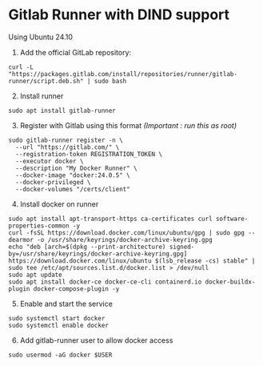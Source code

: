 # Gitlab Runner with DIND support
Using Ubuntu 24.10

1. Add the official GitLab repository:
```
curl -L "https://packages.gitlab.com/install/repositories/runner/gitlab-runner/script.deb.sh" | sudo bash
```

2. Install runner
```
sudo apt install gitlab-runner
```

3. Register with Gitlab using this format 
_(Important : run this as root)_
```
sudo gitlab-runner register -n \
  --url "https://gitlab.com/" \
  --registration-token REGISTRATION_TOKEN \
  --executor docker \
  --description "My Docker Runner" \
  --docker-image "docker:24.0.5" \
  --docker-privileged \
  --docker-volumes "/certs/client"
```

4. Install docker on runner
```
sudo apt install apt-transport-https ca-certificates curl software-properties-common -y
curl -fsSL https://download.docker.com/linux/ubuntu/gpg | sudo gpg --dearmor -o /usr/share/keyrings/docker-archive-keyring.gpg
echo "deb [arch=$(dpkg --print-architecture) signed-by=/usr/share/keyrings/docker-archive-keyring.gpg] https://download.docker.com/linux/ubuntu $(lsb_release -cs) stable" | sudo tee /etc/apt/sources.list.d/docker.list > /dev/null
sudo apt update
sudo apt install docker-ce docker-ce-cli containerd.io docker-buildx-plugin docker-compose-plugin -y
```

5. Enable and start the service
```
sudo systemctl start docker
sudo systemctl enable docker
```

6. Add gitlab-runner user to allow docker access
```
sudo usermod -aG docker $USER
```
